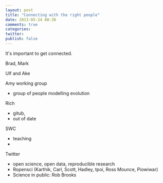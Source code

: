 ```yaml
---
layout: post
title: "Connecting with the right people"
date: 2013-05-24 08:38
comments: true
categories: 
twitter: 
publish: false
---
```


It's important to get connected.

<!-- more -->

Brad, Mark

Ulf and Ake

Amy working group

- group of people modelling evolution


Rich

- gitub, 
- out of date

SWC

- teaching
- 

Twitter

- open science, open data, reproducible research
- Ropensci (Karthik, Carl, Scott, Hadley, tpoi, Ross Mounce, Piowiwar)
- Science in public: Rob Brooks

